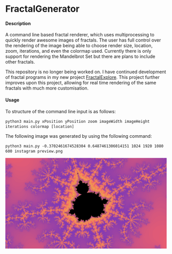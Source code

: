 # FractalGenerator
#### Description
A command line based fractal renderer, which uses multiprocessing to quickly render awesome images of fractals. The user has full control over the rendering of the image being able to choose render size, location, zoom, iterations, and even the colormap used. Currently there is only support for rendering the Mandelbrot Set but there are plans to include other fractals.

This repository is no longer being worked on. I have continued development of fractal programs in my new project [FractalExplore](https://github.com/RohanFredriksson/FractalExplore). This project further improves upon this project, allowing for real time rendering of the same fractals with much more customisation.
#### Usage
To structure of the command line input is as follows:
```
python3 main.py xPosition yPosition zoom imageWidth imageHeight iterations colormap [location]
```
The following image was generated by using the following command:
```
python3 main.py -0.3702461674528304 0.6487461306014151 1024 1920 1080 600 instagram preview.png
```
![image info](preview.png)
